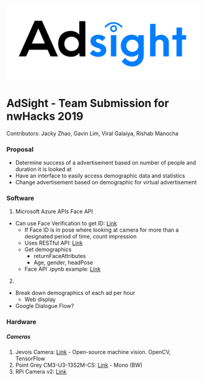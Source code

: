 ![Adsight](Resources/logo_alpha.png)

# AdSight - Team Submission for nwHacks 2019
Contributors: Jacky Zhao, Gavin Lim, Viral Galaiya, Rishab Manocha

### Proposal
* Determine success of a advertisement based on number of people and duration it is looked at
* Have an interface to easily access demographic data and statistics
* Change advertisement based on demographic for virtual advertisement

### Software
1. Microsoft Azure APIs Face API
  - Can use Face Verification to get ID: [Link](https://azure.microsoft.com/en-gb/services/cognitive-services/face/#verification)
    - If Face ID is in pose where looking at camera for more than a designated period of time, count impression
    - Uses RESTful API: [Link](https://docs.microsoft.com/en-gb/azure/cognitive-services/face/QuickStarts/Python)
    - Get demographics
      - returnFaceAttributes
      - Age, gender, headPose
    - Face API .ipynb example: [Link](https://hub.mybinder.org/user/microsoft-cogni-vices-notebooks-yyu0i5ow/notebooks/FaceAPI.ipynb)
2.
  - Break down demographics of each ad per hour
    - Web display
  - Google Dialogue Flow?

### Hardware
##### Cameras
1. Jevois Camera: [Link](http://jevois.org/) - Open-source machine vision. OpenCV, TensorFlow
2. Point Grey CM3-U3-13S2M-CS: [Link](https://www.ptgrey.com/chameleon3-13-mp-mono-usb3-vision) - Mono (BW)
3. RPi Camera v2: [Link](https://www.raspberrypi.org/products/camera-module-v2/)
